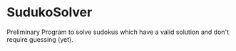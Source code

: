 # SudukoSolver
Preliminary Program to solve sudokus which have a valid solution and don't require guessing (yet).
